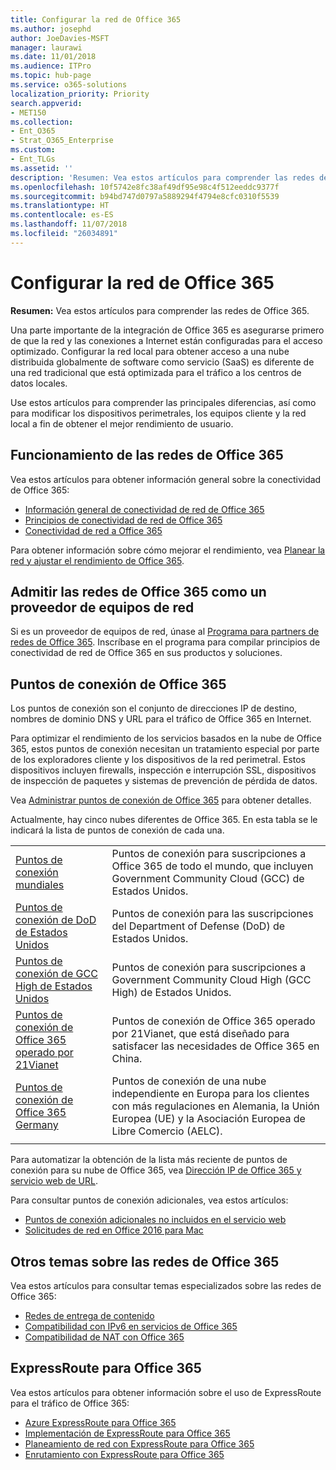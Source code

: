 ```yaml
---
title: Configurar la red de Office 365
ms.author: josephd
author: JoeDavies-MSFT
manager: laurawi
ms.date: 11/01/2018
ms.audience: ITPro
ms.topic: hub-page
ms.service: o365-solutions
localization_priority: Priority
search.appverid:
- MET150
ms.collection:
- Ent_O365
- Strat_O365_Enterprise
ms.custom:
- Ent_TLGs
ms.assetid: ''
description: 'Resumen: Vea estos artículos para comprender las redes de Office 365.'
ms.openlocfilehash: 10f5742e8fc38af49df95e98c4f512eeddc9377f
ms.sourcegitcommit: b94bd747d0797a5889294f4794e8cfc0310f5539
ms.translationtype: HT
ms.contentlocale: es-ES
ms.lasthandoff: 11/07/2018
ms.locfileid: "26034891"
---
```

# <a name="set-up-your-network-for-office-365"></a>Configurar la red de Office 365

**Resumen:** Vea estos artículos para comprender las redes de Office 365.
  
Una parte importante de la integración de Office 365 es asegurarse primero de que la red y las conexiones a Internet están configuradas para el acceso optimizado. Configurar la red local para obtener acceso a una nube distribuida globalmente de software como servicio (SaaS) es diferente de una red tradicional que está optimizada para el tráfico a los centros de datos locales. 

Use estos artículos para comprender las principales diferencias, así como para modificar los dispositivos perimetrales, los equipos cliente y la red local a fin de obtener el mejor rendimiento de usuario.

## <a name="how-office-365-networking-works"></a>Funcionamiento de las redes de Office 365

Vea estos artículos para obtener información general sobre la conectividad de Office 365:

- [Información general de conectividad de red de Office 365](office-365-networking-overview.md)
- [Principios de conectividad de red de Office 365](office-365-network-connectivity-principles.md)
- [Conectividad de red a Office 365](network-connectivity.md)

Para obtener información sobre cómo mejorar el rendimiento, vea [Planear la red y ajustar el rendimiento de Office 365](network-planning-and-performance.md).

## <a name="support-office-365-networking-as-a-network-equipment-vendor"></a>Admitir las redes de Office 365 como un proveedor de equipos de red

Si es un proveedor de equipos de red, únase al [Programa para partners de redes de Office 365](office-365-networking-partner-program.md). Inscríbase en el programa para compilar principios de conectividad de red de Office 365 en sus productos y soluciones. 

## <a name="office-365-endpoints"></a>Puntos de conexión de Office 365

Los puntos de conexión son el conjunto de direcciones IP de destino, nombres de dominio DNS y URL para el tráfico de Office 365 en Internet. 

Para optimizar el rendimiento de los servicios basados en la nube de Office 365, estos puntos de conexión necesitan un tratamiento especial por parte de los exploradores cliente y los dispositivos de la red perimetral. Estos dispositivos incluyen firewalls, inspección e interrupción SSL, dispositivos de inspección de paquetes y sistemas de prevención de pérdida de datos.

Vea [Administrar puntos de conexión de Office 365](managing-office-365-endpoints.md) para obtener detalles.

Actualmente, hay cinco nubes diferentes de Office 365. En esta tabla se le indicará la lista de puntos de conexión de cada una.

|||
|:-------|:-----|
| [Puntos de conexión mundiales](urls-and-ip-address-ranges.md) | Puntos de conexión para suscripciones a Office 365 de todo el mundo, que incluyen Government Community Cloud (GCC) de Estados Unidos. |
| [Puntos de conexión de DoD de Estados Unidos](office-365-u-s-government-dod-endpoints.md) | Puntos de conexión para las suscripciones del Department of Defense (DoD) de Estados Unidos. |
| [Puntos de conexión de GCC High de Estados Unidos](office-365-u-s-government-gcc-high-endpoints.md) | Puntos de conexión para suscripciones a Government Community Cloud High (GCC High) de Estados Unidos. |
| [Puntos de conexión de Office 365 operado por 21Vianet](urls-and-ip-address-ranges-21vianet.md) | Puntos de conexión de Office 365 operado por 21Vianet, que está diseñado para satisfacer las necesidades de Office 365 en China. |
| [Puntos de conexión de Office 365 Germany](office-365-germany-endpoints.md) | Puntos de conexión de una nube independiente en Europa para los clientes con más regulaciones en Alemania, la Unión Europea (UE) y la Asociación Europea de Libre Comercio (AELC). |
|||

Para automatizar la obtención de la lista más reciente de puntos de conexión para su nube de Office 365, vea [Dirección IP de Office 365 y servicio web de URL](office-365-ip-web-service.md).

Para consultar puntos de conexión adicionales, vea estos artículos:

- [Puntos de conexión adicionales no incluidos en el servicio web](additional-office365-ip-addresses-and-urls.md)
- [Solicitudes de red en Office 2016 para Mac](network-requests-in-office-2016-for-mac.md)


## <a name="additional-topics-for-office-365-networking"></a>Otros temas sobre las redes de Office 365

Vea estos artículos para consultar temas especializados sobre las redes de Office 365:

- [Redes de entrega de contenido](content-delivery-networks.md)
- [Compatibilidad con IPv6 en servicios de Office 365](ipv6-support.md)
- [Compatibilidad de NAT con Office 365](nat-support-with-office-365.md)

## <a name="expressroute-for-office-365"></a>ExpressRoute para Office 365

Vea estos artículos para obtener información sobre el uso de ExpressRoute para el tráfico de Office 365:

- [Azure ExpressRoute para Office 365](azure-expressroute.md)
- [Implementación de ExpressRoute para Office 365](implementing-expressroute.md)
- [Planeamiento de red con ExpressRoute para Office 365](network-planning-with-expressroute.md)
- [Enrutamiento con ExpressRoute para Office 365](routing-with-expressroute.md)
